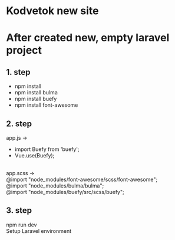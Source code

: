 # Kodvetok new site
# After created new, empty laravel project
## 1. step

* npm install <br />
* npm install bulma <br />
* npm install buefy <br />
* npm install font-awesome <br />

## 2. step
app.js -> <br />
* import Buefy from 'buefy';<br />
* Vue.use(Buefy);<br />
<br />
app.scss -> <br />
@import "node_modules/font-awesome/scss/font-awesome";<br />
@import "node_modules/bulma/bulma";<br />
@import "node_modules/buefy/src/scss/buefy";<br />

## 3. step
npm run dev <br />
Setup Laravel environment<br />
